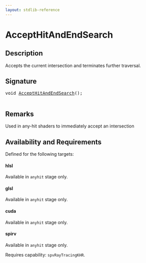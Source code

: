 ```yaml
---
layout: stdlib-reference
---
```


# AcceptHitAndEndSearch

## Description

Accepts the current intersection and terminates further traversal.



## Signature 

<pre>
<span class="code_keyword">void</span> <a href="/stdlib-reference/global-decls/accepthitandendsearch-069cf">AcceptHitAndEndSearch</a>();

</pre>

## Remarks
Used in any-hit shaders to immediately accept an intersection


## Availability and Requirements

Defined for the following targets:

#### hlsl
Available in `anyhit` stage only.

#### glsl
Available in `anyhit` stage only.

#### cuda
Available in `anyhit` stage only.

#### spirv
Available in `anyhit` stage only.

Requires capability: `spvRayTracingKHR`.


